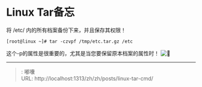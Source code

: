 # Linux Tar备忘


将 /etc/ 内的所有档案备份下来，并且保存其权限！

    [root@linux ~]# tar -czvpf /tmp/etc.tar.gz /etc
    
这个-p的属性是很重要的，尤其是当您要保留原本档案的属性时！
![🐶](/images/posts/DSC_0811.JPG)

---

> : 嘟囔  
> URL: http://localhost:1313/zh/zh/posts/linux-tar-cmd/  

